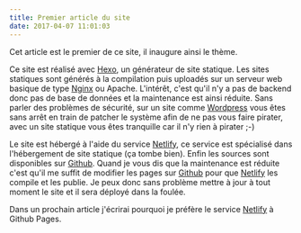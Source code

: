 ```yaml
---
title: Premier article du site
date: 2017-04-07 11:01:03
---
```

Cet article est le premier de ce site, il inaugure ainsi le thème.

Ce site est réalisé avec [Hexo](https://hexo.io/), un générateur de site statique. Les sites statiques sont générés à la compilation puis uploadés sur un serveur web basique de type [Nginx](https://fr.wikipedia.org/wiki/Nginx) ou Apache. L'intérêt, c'est qu'il n'y a pas de backend donc pas de base de données et la maintenance est ainsi réduite. 
Sans parler des problèmes de sécurité, sur un site comme [Wordpress](https://fr.wordpress.org) vous êtes sans arrêt en train de patcher le système afin de ne pas vous faire pirater, avec un site statique vous êtes tranquille car il n'y rien à pirater ;-)

Le site est hébergé à l'aide du service [Netlify](https://netlify.com), ce service est spécialisé dans l'hébergement de site statique (ça tombe bien).
Enfin les sources sont disponibles sur [Github](https://github.com/). Quand je vous dis que la maintenance est réduite c'est qu'il me suffit de modifier les pages sur [Github](https://github.com/) pour que [Netlify](https://netlify.com) les compile et les publie. Je peux donc sans problème mettre à jour à tout moment le site et il sera déployé dans la foulée.

Dans un prochain article j'écrirai pourquoi je préfère le service [Netlify](https://netlify.com) à Github Pages.